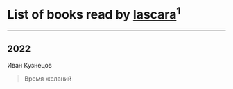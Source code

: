 # List of books read by [lascara](https://www.facebook.com/profile.php?id=2434302110035411)<sup>1</sup>
---

## 2022

Иван Кузнецов
> Время желаний



